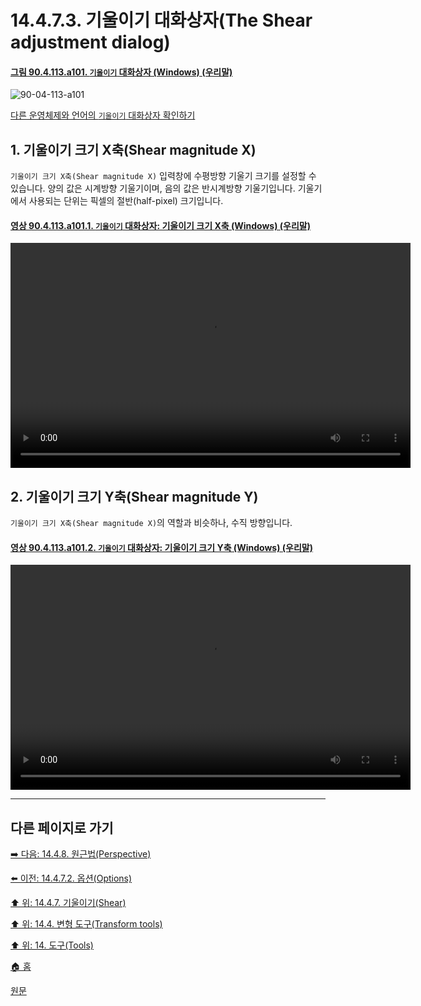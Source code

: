 # 14.4.7.3. 기울이기 대화상자(The Shear adjustment dialog)

<a id="90-04-113-a101"></a>

#### [그림 90.4.113.a101. `기울이기` 대화상자 (Windows) (우리말)](./90-04-113-shear_adjustment.md#90-04-113-a101)
![90-04-113-a101](https://github.com/wonder13662/gimp/assets/15767104/0c6238bc-1dbe-460f-915f-fbf0cb6e35b9)

[다른 운영체제와 언어의 `기울이기` 대화상자 확인하기](./90-04-113-shear_adjustment.md#90-04-113-a102)

## 1. 기울이기 크기 X축(Shear magnitude X)
`기울이기 크기 X축(Shear magnitude X)` 입력창에 수평방향 기울기 크기를 설정할 수 있습니다. 양의 값은 시계방향 기울기이며, 음의 값은 반시계방향 기울기입니다. 기울기에서 사용되는 단위는 픽셀의 절반(half-pixel) 크기입니다.

<a id="90-04-113-a101-01"></a>

#### [영상 90.4.113.a101.1. `기울이기` 대화상자: 기울이기 크기 X축 (Windows) (우리말)](./90-04-113-shear_adjustment.md#90-04-113-a101-01)
<video controls="controls" width="640" height="360" src="https://github.com/wonder13662/gimp/assets/15767104/dac06bcd-6fa6-4eda-8e7e-d28bde7e6b5f"></video>

## 2. 기울이기 크기 Y축(Shear magnitude Y)
`기울이기 크기 X축(Shear magnitude X)`의 역할과 비슷하나, 수직 방향입니다.

<a id="90-04-113-a101-02"></a>

#### [영상 90.4.113.a101.2. `기울이기` 대화상자: 기울이기 크기 Y축 (Windows) (우리말)](./90-04-113-shear_adjustment.md#90-04-113-a101-02)
<video controls="controls" width="640" height="360" src="https://github.com/wonder13662/gimp/assets/15767104/ea97b924-8c70-4cb6-82c6-7a4b7f2b9f97"></video>

***

## 다른 페이지로 가기

[➡️ 다음: 14.4.8. 원근법(Perspective)](./14-04-08-00-perspective.md)

[⬅️ 이전: 14.4.7.2. 옵션(Options)](./14-04-07-02-options.md)

[⬆️ 위: 14.4.7. 기울이기(Shear)](./14-04-07-00-shear.md)

[⬆️ 위: 14.4. 변형 도구(Transform tools)](./14-04-00-transform-tools.md)

[⬆️ 위: 14. 도구(Tools)](./14-00-tools.md)

[🏠 홈](./00-home.md)

[원문](https://docs.gimp.org/2.10/ko/gimp-tool-shear.html#idm15590)
